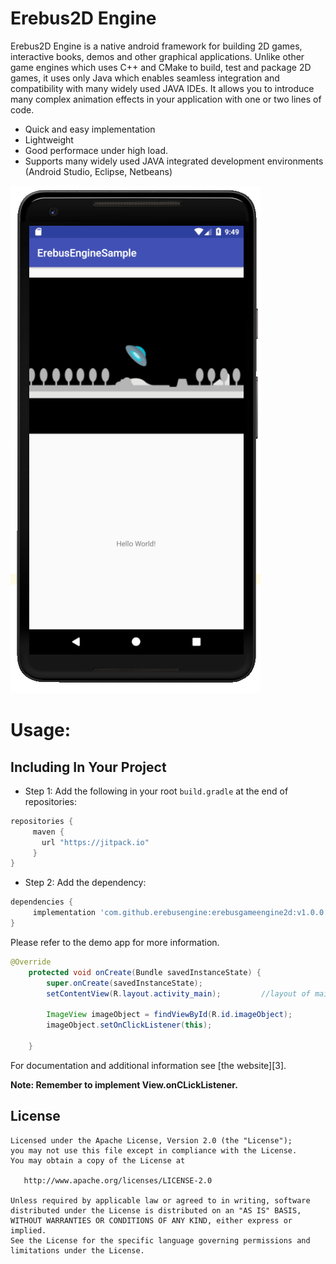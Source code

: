 Erebus2D Engine
==================

Erebus2D Engine is a native android framework for building 2D games, interactive books, demos and other graphical applications. 
Unlike other game engines which uses C++ and CMake to build, test and package 2D games, it uses only Java which enables seamless 
integration and compatibility with many widely used JAVA IDEs. It allows you to introduce many complex animation effects in your 
application with one or two lines of code.

 * Quick and easy implementation
 * Lightweight
 * Good performace under high load.
 * Supports many widely used JAVA integrated development environments (Android Studio, Eclipse, Netbeans)

 ![Screenshot](sample_image.png)


 Usage:
========

Including In Your Project
-------------------------

 -  Step 1: Add the following in your root `build.gradle` at the end of repositories:

 ```gradle
repositories {
      maven { 
        url "https://jitpack.io" 
      }
}
``` 
 -  Step 2: Add the dependency:

 ```gradle
dependencies {
      implementation 'com.github.erebusengine:erebusgameengine2d:v1.0.0'
}
``` 

Please refer to the demo app for more information.

```java
@Override
    protected void onCreate(Bundle savedInstanceState) {
        super.onCreate(savedInstanceState);
        setContentView(R.layout.activity_main);         //layout of main activity

        ImageView imageObject = findViewById(R.id.imageObject);
        imageObject.setOnClickListener(this);

    }
```

For documentation and additional information see [the website][3].

__Note: Remember to implement View.onCLickListener.__






License
-------

    Licensed under the Apache License, Version 2.0 (the "License");
    you may not use this file except in compliance with the License.
    You may obtain a copy of the License at

       http://www.apache.org/licenses/LICENSE-2.0

    Unless required by applicable law or agreed to in writing, software
    distributed under the License is distributed on an "AS IS" BASIS,
    WITHOUT WARRANTIES OR CONDITIONS OF ANY KIND, either express or implied.
    See the License for the specific language governing permissions and
    limitations under the License.

